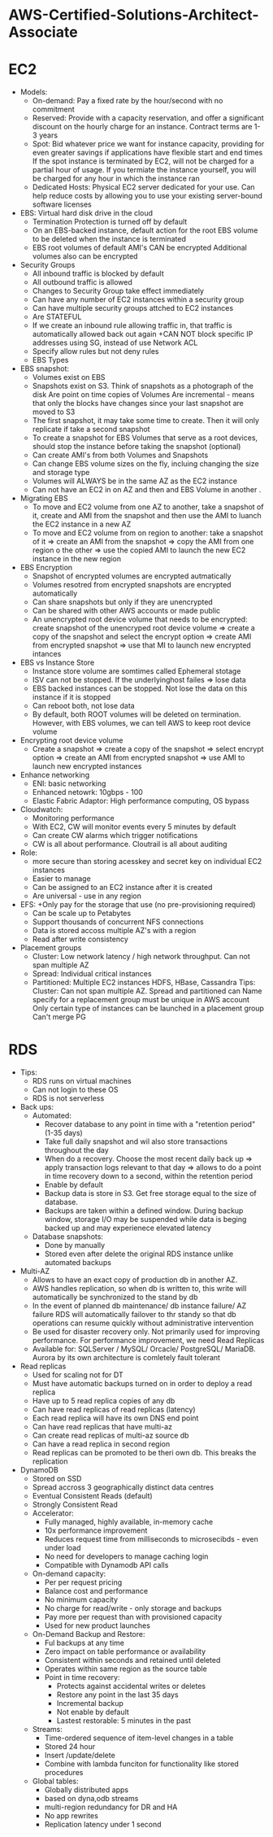 # AWS-Certified-Solutions-Architect-Associate

# EC2
- Models:
    + On-demand:  Pay a fixed rate by the hour/second with no commitment
    + Reserved: Provide with a capacity reservation, and offer a significant discount on the hourly charge for an instance. Contract terms are 1-3 years
    + Spot: Bid whatever price we want for instance capacity, providing for even greater savings if applications have flexible start and end times
If the spot instance is terminated by EC2, will not be charged for a partial hour of usage. If you termiate the instance yourself, you will be charged for any hour in which the instance ran
	+ Dedicated Hosts: Physical EC2 server dedicated for your use. Can help reduce costs by allowing you to use your existing server-bound software licenses
- EBS: Virtual hard disk drive in the cloud
	+ Termination Protection is turned off by default
	+ On an EBS-backed instance, default action for the root EBS volume to be deleted when the instance is terminated
	+ EBS root volumes of default AMI's CAN be encrypted 
	Additional volumes also can be encrypted
- Security Groups
	+ All inbound traffic is blocked by default
	+ All outbound traffic is allowed
	+ Changes to Security Group take effect immediately
	+ Can have any number of EC2 instances within  a security group
	+ Can have multiple security groups attched to EC2 instances
	+ Are STATEFUL
	+ If we create an inbound rule allowing traffic in, that traffic is automatically allowed back out again
	+CAN NOT block specific IP addresses using SG, instead of use Network ACL
	+ Specify allow rules but not deny rules
	+ EBS Types
- EBS snapshot:
	+ Volumes exist on EBS
	+ Snapshots exist on S3. Think of snapshots as a photograph of the disk
	Are point on time copies of Volumes
	Are incremental - means that only the blocks have changes since your last snapshot are moved to S3
	+ The first snapshot, it may take some time to create. Then it will only replicate if take a second snapshot
	+ To create a snapshot for EBS Volumes that serve as a root devices, should stop the instance before taking the snapshot (optional)
	+ Can create AMI's from both Volumes and Snapshots
	+ Can change EBS volume sizes on the fly, incluing changing the size and storage type
	+ Volumes will ALWAYS be in the same AZ as the EC2 instance
	+ Can not have an EC2 in on AZ and then and EBS Volume in another .
- Migrating EBS
	+ To move and EC2 volume from one AZ to another, take a snapshot of it, create and AMI from the snapshot and then use the AMI to luanch the EC2 instance in a new AZ
	+ To move and EC2 volume from on region to another:  take a snapshot of it => create an AMI from the snapshot => copy the AMI from one region o the other => use the copied AMI to launch the new EC2 instance in the new region
- EBS Encryption
	+ Snapshot of encrypted volumes are encrypted autmatically
	+ Volumes resotred from encrypted snapshots are encrypted automatically
	+ Can share snapshots but only if they are unencrypted
	+ Can be shared with other AWS accounts or made public
	+ An unencrypted root device volume that needs to be encrypted: create snapshot of the unencryped root device volume => create a copy of the snapshot and select the encrypt option => create AMI from encrypted snapshot => use that MI to launch new encrypted intances
- EBS vs Instance Store
	+ Instance store volume are somtimes called Ephemeral stotage
	+ ISV can not be stopped. If the underlyinghost failes => lose data
	+ EBS backed instances can be stopped. Not lose the data on this instance if it is stopped
	+ Can reboot both, not lose data
	+ By default, both ROOT volumes will be deleted on termination. However, with EBS volumes, we can tell AWS to keep root device volume
- Encrypting root device volume
	+ Create a snapshot => create a copy of the snapshot => select encrypt option => create an AMI from encrypted snapshot => use AMI to launch new encrypted instances
- Enhance networking
	+ ENI: basic networking
	+ Enhanced netowrk: 10gbps - 100
	+ Elastic Fabric Adaptor: High performance computing, OS bypass
- Cloudwatch:
	+ Monitoring performance
	+ With EC2, CW will monitor events every 5 minutes by default
	+ Can create CW alarms which trigger notifications
	+ CW is all about performance. Cloutrail is all about auditing
- Role: 
	+ more secure than storing acesskey and secret key on individual EC2 instances
	+ Easier to manage
	+ Can be assigned to an EC2 instance after it is created
	+ Are universal -  use in any region
- EFS:
	+Only pay for the storage that use (no pre-provisioning required)
	+ Can be scale up to Petabytes
	+ Support thousands of concurrent NFS connections
	+ Data is stored accoss multiple AZ's with a region
	+ Read after write consistency 
- Placement groups
	+ Cluster: Low network latency / high network throughput. Can not span multiple AZ
	+ Spread:  Individual critical instances
	+ Partitioned: Multiple EC2 instances HDFS, HBase, Cassandra
	Tips:  
		Cluster: Can not span multiple AZ. 
		Spread and partitioned can
		Name specify for a replacement group must be unique in AWS account
		Only certain type of instances can be launched in a placement group
		Can't merge PG
# RDS
 - Tips:
 	+ RDS runs on virtual machines
	+ Can not login to these OS
	+ RDS is not serverless
- Back ups:
	+ Automated:
		+ Recover database to any point in time with a "retention period" (1-35 days)
		+ Take full daily snapshot and wil also store transactions throughout the day
		+ When do a recovery. Choose the most recent daily back up => apply transaction logs relevant to that day  => allows to do a point in time recovery down to a second, within the retention period
		+ Enable by default
		+ Backup data is store in S3.  Get free storage equal to the size of database. 
		+ Backups are taken within a defined window. During backup window, storage I/O may be suspended while data is beging backed up and may experienece elevated latency
	+ Database snapshots:
		+ Done by manually
		+ Stored even after delete the original RDS instance unlike automated backups
- Multi-AZ
	+ Allows to have an exact copy of production db in another AZ.
	+ AWS handles replication, so when db is written to, this write will automatically be synchronized to the stand by db
	+ In the event of planned db maintenance/ db instance failure/ AZ failure RDS will automatically failover to thr standy so that db operations can resume quickly without administrative intervention
	+ Be used for disaster recovery only. Not primarily used for improving performance. For performance improvement, we need Read Replicas
	+ Available for: SQLServer / MySQL/ Orcacle/ PostgreSQL/ MariaDB. Aurora by its own architecture is  comletely fault tolerant
- Read replicas
	+ Used for scaling not for DT
	+ Must have automatic backups turned on in order to deploy a read replica
	+ Have up to 5 read replica copies of any db
	+ Can have read replicas of read replicas (latency)
	+ Each read replica will have its own DNS end point
	+ Can have read replicas that have multi-az
	+ Can create read replicas of multi-az source db
	+ Can have a read replica in second region
	+ Read replicas can be promoted to be theri own db. This breaks the replication
- DynamoDB
	+ Stored on SSD 
	+ Spread accross 3 geographically distinct data centres
	+ Eventual Consistent Reads (default)
	+ Strongly Consistent Read
	+ Accelerator:
		+ Fully managed, highly available, in-memory cache
		+ 10x performance improvement
		+ Reduces request time from milliseconds to microsecibds - even under load
		+ No need for developers to manage caching login
		+ Compatible with Dynamodb API calls
	+ On-demand capacity:
		+ Per per request pricing
		+ Balance cost and performance
		+ No minimum capacity
		+ No charge for read/write - only storage and backups
		+ Pay more per request than with provisioned capacity
		+ Used for new product launches
	+ On-Demand Backup and Restore:
		+ Ful backups at any time
		+ Zero impact on table performance or availability
		+ Consistent within seconds and retained until deleted
		+ Operates within same region as the source table
		+ Point in time recovery:
			+ Protects against accidental writes or deletes
			+ Restore any point in the last 35 days
			+ Incremental backup
			+ Not enable by default
			+ Lastest restorable: 5 minutes in the past
	+ Streams:
		+ Time-ordered sequence of item-level changes in a table
		+ Stored 24 hour
		+ Insert /update/delete
		+ Combine with lambda funciton for functionality like stored procedures
	+ Global tables:
		+ Globally distributed apps
		+ based on dyna,odb streams
		+ multi-region redundancy for DR and HA
		+ No app rewrites
		+ Replication latency under 1  second
